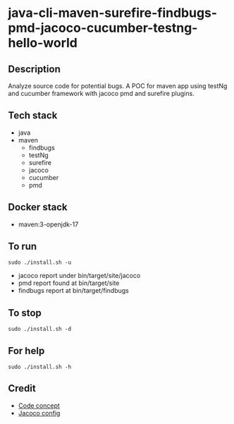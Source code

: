 # java-cli-maven-surefire-findbugs-pmd-jacoco-cucumber-testng-hello-world

## Description
Analyze source code for potential bugs.
A POC for maven app using testNg
and cucumber framework with jacoco
pmd and surefire plugins.

## Tech stack
- java
- maven
	- findbugs
  - testNg
  - surefire
  - jacoco
  - cucumber
  - pmd

## Docker stack
- maven:3-openjdk-17

## To run
`sudo ./install.sh -u`
- jacoco report under bin/target/site/jacoco
- pmd report found at bin/target/site
- findbugs report at bin/target/findbugs

## To stop
`sudo ./install.sh -d`

## For help
`sudo ./install.sh -h`

## Credit
- [Code concept](https://stackoverflow.com/questions/67847818/maven-junit-5-cucumber-not-running-tests)
- [Jacoco config](https://www.baeldung.com/jacoco)
